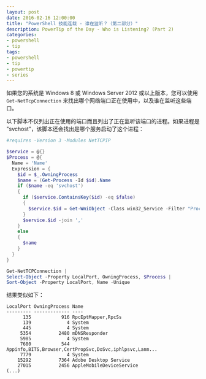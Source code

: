 ```yaml
---
layout: post
date: 2016-02-16 12:00:00
title: "PowerShell 技能连载 - 谁在监听？（第二部分）"
description: PowerTip of the Day - Who is Listening? (Part 2)
categories:
- powershell
- tip
tags:
- powershell
- tip
- powertip
- series
---
```

如果您的系统是 Windows 8 或 Windows Server 2012 或以上版本，您可以使用 `Get-NetTcpConnection` 来找出哪个网络端口正在使用中，以及谁在监听这些端口。

以下脚本不仅列出正在使用的端口而且列出了正在监听该端口的进程。如果进程是 "svchost"，该脚本还会找出是哪个服务启动了这个进程：

```powershell
#requires -Version 3 -Modules NetTCPIP

$service = @{}
$Process = @{
  Name = 'Name'
  Expression = {
    $id = $_.OwningProcess
    $name = (Get-Process -Id $id).Name
    if ($name -eq 'svchost')
    {
      if ($service.ContainsKey($id) -eq $false)
      {
        $service.$id = Get-WmiObject -Class win32_Service -Filter "ProcessID=$id" | Select-Object -ExpandProperty Name
      }
      $service.$id -join ','
    }
    else
    {
      $name
    }
  }
}

Get-NetTCPConnection |
Select-Object -Property LocalPort, OwningProcess, $Process |
Sort-Object -Property LocalPort, Name -Unique
```

结果类似如下：

    LocalPort OwningProcess Name
    --------- ------------- ----
          135           916 RpcEptMapper,RpcSs
          139             4 System
          445             4 System
         5354          2480 mDNSResponder
         5985             4 System
         7680           544 Appinfo,BITS,Browser,CertPropSvc,DoSvc,iphlpsvc,Lanm...
         7779             4 System
        15292          7364 Adobe Desktop Service
        27015          2456 AppleMobileDeviceService
    (...)

<!--本文国际来源：[Who is Listening? (Part 2)](http://community.idera.com/powershell/powertips/b/tips/posts/who-is-listening-part-2)-->
